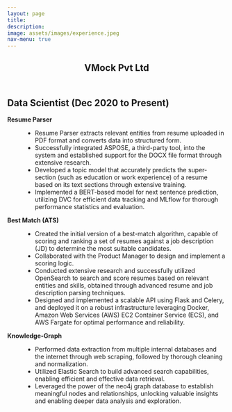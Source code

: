 ```yaml
---
layout: page
title: 
description: 
image: assets/images/experience.jpeg
nav-menu: true
---
```


<!-- Main -->
<div id="main" class="alt">
<!-- One -->
<section id="one">
	<div class="inner">
		<header class="major">
			<h1>VMock Pvt Ltd</h1>
		</header>
		<!-- Content -->
		<h2 id="content">Data Scientist (Dec 2020 to Present)</h2>
		<dl>
			<dt><b>Resume Parser</b></dt>
			<dd>
				<ul>
					<li>Resume Parser extracts relevant entities from resume uploaded in PDF format and converts data into structured form.</li>
					<li>Successfully integrated ASPOSE, a third-party tool, into the system and established support for the DOCX file format through extensive research.</li>
					<li>Developed a topic model that accurately predicts the super-section (such as education or work experience) of a resume based on its text sections through extensive training.</li>
					<li>Implemented a BERT-based model for next sentence prediction, utilizing DVC for efficient data tracking and MLflow for thorough performance statistics and evaluation.</li>
				</ul>
			</dd>
			<dt><b>Best Match (ATS)</b></dt>
			<dd>
				<ul>
					<li>Created the initial version of a best-match algorithm, capable of scoring and ranking a set of resumes against a job description (JD) to determine the most suitable candidates.</li>
					<li>Collaborated with the Product Manager to design and implement a scoring logic.</li>
					<li>Conducted extensive research and successfully utilized OpenSearch to search and score resumes based on relevant entities and skills, obtained through advanced resume and job description parsing techniques.</li> 
					<li>Designed and implemented a scalable API using Flask and Celery, and deployed it on a robust infrastructure leveraging Docker, Amazon Web Services (AWS) EC2 Container Service (ECS), and AWS Fargate for optimal performance and reliability.</li>
				</ul>
			</dd>
			<dt><b>Knowledge-Graph</b></dt>
			<dd>
				<ul>
					<li>Performed data extraction from multiple internal databases and the internet through web scraping, followed by thorough cleaning and normalization.</li>
					<li>Utilized Elastic Search to build advanced search capabilities, enabling efficient and effective data retrieval.</li>
					<li>Leveraged the power of the neo4j graph database to establish meaningful nodes and relationships, unlocking valuable insights and enabling deeper data analysis and exploration.</li>
				</ul>
			</dd>
		</dl>
	</div>
</section>
</div>
